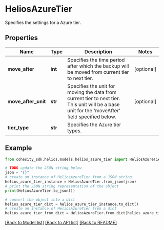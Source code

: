 # HeliosAzureTier

Specifies the settings for a Azure tier.

## Properties

Name | Type | Description | Notes
------------ | ------------- | ------------- | -------------
**move_after** | **int** | Specifies the time period after which the backup will be moved from current tier to next tier. | [optional] 
**move_after_unit** | **str** | Specifies the unit for moving the data from current tier to next tier. This unit will be a base unit for the &#39;moveAfter&#39; field specified below. | [optional] 
**tier_type** | **str** | Specifies the Azure tier types. | 

## Example

```python
from cohesity_sdk.helios.models.helios_azure_tier import HeliosAzureTier

# TODO update the JSON string below
json = "{}"
# create an instance of HeliosAzureTier from a JSON string
helios_azure_tier_instance = HeliosAzureTier.from_json(json)
# print the JSON string representation of the object
print(HeliosAzureTier.to_json())

# convert the object into a dict
helios_azure_tier_dict = helios_azure_tier_instance.to_dict()
# create an instance of HeliosAzureTier from a dict
helios_azure_tier_from_dict = HeliosAzureTier.from_dict(helios_azure_tier_dict)
```
[[Back to Model list]](../README.md#documentation-for-models) [[Back to API list]](../README.md#documentation-for-api-endpoints) [[Back to README]](../README.md)


